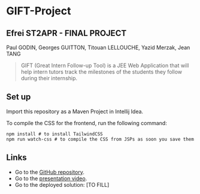 # GIFT-Project

## Efrei ST2APR - FINAL PROJECT

Paul GODIN, Georges GUITTON, Titouan LELLOUCHE, Yazid Merzak, Jean TANG

> GIFT (Great Intern Follow-up Tool) is a JEE Web Application that will help intern
> tutors track the milestones of the students they
> follow during their internship.

## Set up

Import this repository as a Maven Project in Intellij Idea.

To compile the CSS for the frontend, run the following command:

```shell
npm install # to install TailwindCSS
npm run watch-css # to compile the CSS from JSPs as soon you save them
```

## Links

- Go to the [GitHub repository](https://github.com/georgesguitton/GIFT-Project).
- Go to the [presentation video](https://youtu.be/of5CAgBcO_Q).
- Go to the deployed solution: [TO FILL] 

